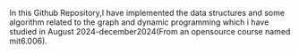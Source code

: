 In this Github Repository,I have implemented the data structures and some algorithm related to the graph and dynamic programming which i have studied in August 2024-december2024(From an opensource course named mit6.006).